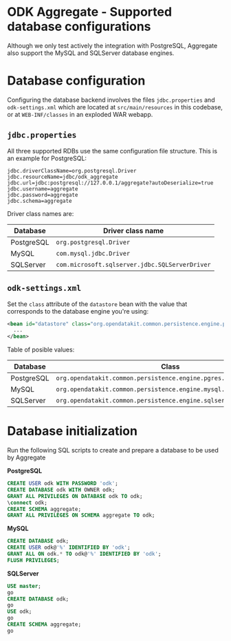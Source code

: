 # ODK Aggregate - Supported database configurations

Although we only test actively the integration with PostgreSQL, Aggregate also support the MySQL and SQLServer database engines.

# Database configuration

Configuring the database backend involves the files `jdbc.properties` and `odk-settings.xml` which are located at `src/main/resources` in this codebase, or at `WEB-INF/classes` in an exploded WAR webapp.

## `jdbc.properties`

All three supported RDBs use the same configuration file structure. This is an example for PostgreSQL:

```properties
jdbc.driverClassName=org.postgresql.Driver
jdbc.resourceName=jdbc/odk_aggregate
jdbc.url=jdbc:postgresql://127.0.0.1/aggregate?autoDeserialize=true
jdbc.username=aggregate
jdbc.password=aggregate
jdbc.schema=aggregate
```

Driver class names are:

| Database   | Driver class name                              |
| ---------- | ---------------------------------------------- |
| PostgreSQL | `org.postgresql.Driver`                        |
| MySQL      | `com.mysql.jdbc.Driver`                        |
| SQLServer  | `com.microsoft.sqlserver.jdbc.SQLServerDriver` |

## `odk-settings.xml`

Set the `class` attribute of the `datastore` bean with the value that corresponds to the database engine you're using:

```xml
<bean id="datastore" class="org.opendatakit.common.persistence.engine.pgres.DatastoreImpl">
  ...
</bean>
```

Table of posible values:

| Database          | Class                                                               |
| ----------------- | ------------------------------------------------------------------- |
| PostgreSQL        | `org.opendatakit.common.persistence.engine.pgres.DatastoreImpl`     |
| MySQL             | `org.opendatakit.common.persistence.engine.mysql.DatastoreImpl`     |
| SQLServer         | `org.opendatakit.common.persistence.engine.sqlserver.DatastoreImpl` |

# Database initialization

Run the following SQL scripts to create and prepare a database to be used by Aggregate

**PostgreSQL**

```sql
CREATE USER odk WITH PASSWORD 'odk';
CREATE DATABASE odk WITH OWNER odk;
GRANT ALL PRIVILEGES ON DATABASE odk TO odk;
\connect odk;
CREATE SCHEMA aggregate;
GRANT ALL PRIVILEGES ON SCHEMA aggregate TO odk;
```

**MySQL**

```sql
CREATE DATABASE odk;
CREATE USER odk@'%' IDENTIFIED BY 'odk';
GRANT ALL ON odk.* TO odk@'%' IDENTIFIED BY 'odk';
FLUSH PRIVILEGES;
```

**SQLServer**

```sql
USE master;
go
CREATE DATABASE odk;
go
USE odk;
go
CREATE SCHEMA aggregate;
go
```

